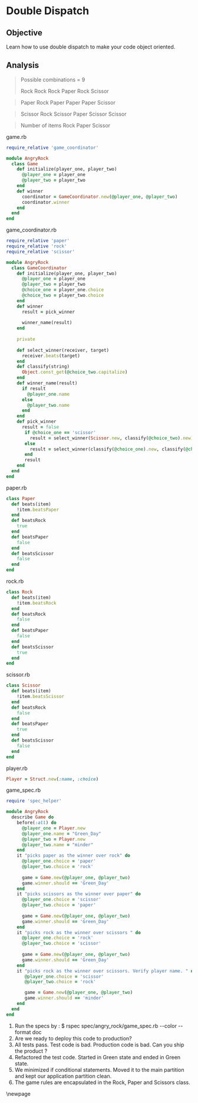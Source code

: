 # Double Dispatch #

## Objective ##

Learn how to use double dispatch to make your code object oriented.

## Analysis ##

> Possible combinations = 9
>
> Rock  Rock
> Rock  Paper
> Rock  Scissor

> Paper Rock
> Paper Paper
> Paper Scissor

> Scissor Rock
> Scissor Paper
> Scissor Scissor

> Number of items
> Rock 
> Paper
> Scissor

game.rb

```ruby
require_relative 'game_coordinator'

module AngryRock
  class Game
    def initialize(player_one, player_two)
      @player_one = player_one
      @player_two = player_two
    end
    def winner
      coordinator = GameCoordinator.new(@player_one, @player_two)
      coordinator.winner
    end
  end
end
```

game_coordinator.rb

```ruby
require_relative 'paper'
require_relative 'rock'
require_relative 'scissor'

module AngryRock  
  class GameCoordinator
    def initialize(player_one, player_two)
      @player_one = player_one
      @player_two = player_two
      @choice_one = player_one.choice
      @choice_two = player_two.choice
    end
    def winner      
      result = pick_winner
      
      winner_name(result)
    end
    
    private 
    
    def select_winner(receiver, target)
      receiver.beats(target)
    end
    def classify(string)
      Object.const_get(@choice_two.capitalize)
    end    
    def winner_name(result)
      if result
        @player_one.name
      else
        @player_two.name
      end
    end
    def pick_winner
      result = false
       if @choice_one == 'scissor'
         result = select_winner(Scissor.new, classify(@choice_two).new)
       else
         result = select_winner(classify(@choice_one).new, classify(@choice_two).new)
       end
       result
    end
  end
end
```

paper.rb

```ruby
class Paper
  def beats(item)
    !item.beatsPaper
  end
  def beatsRock
    true
  end
  def beatsPaper
    false
  end
  def beatsScissor
    false
  end
end
```

rock.rb

```ruby
class Rock
  def beats(item)
    !item.beatsRock
  end
  def beatsRock
    false
  end  
  def beatsPaper
    false
  end
  def beatsScissor
    true
  end
end
```

scissor.rb

```ruby
class Scissor
  def beats(item)
    !item.beatsScissor
  end
  def beatsRock
    false
  end  
  def beatsPaper
    true
  end
  def beatsScissor
    false
  end
end
```

player.rb

```ruby
Player = Struct.new(:name, :choice)    
```

game_spec.rb

```ruby
require 'spec_helper'

module AngryRock
  describe Game do
    before(:all) do
      @player_one = Player.new
      @player_one.name = "Green_Day"
      @player_two = Player.new  
      @player_two.name = "minder"
    end        
    it "picks paper as the winner over rock" do
      @player_one.choice = 'paper'
      @player_two.choice = 'rock'
      
      game = Game.new(@player_one, @player_two)
      game.winner.should == 'Green_Day'   
    end
    it "picks scissors as the winner over paper" do
      @player_one.choice = 'scissor'
      @player_two.choice = 'paper'
      
      game = Game.new(@player_one, @player_two)
      game.winner.should == 'Green_Day'
    end
    it "picks rock as the winner over scissors " do
      @player_one.choice = 'rock'
      @player_two.choice = 'scissor'
      
      game = Game.new(@player_one, @player_two)
      game.winner.should == 'Green_Day'
    end
    it "picks rock as the winner over scissors. Verify player name. " do
       @player_one.choice = 'scissor'
       @player_two.choice = 'rock'

       game = Game.new(@player_one, @player_two)
       game.winner.should == 'minder'
    end
  end
end
```

1. Run the specs by : $ rspec spec/angry_rock/game_spec.rb --color --format doc
2. Are we ready to deploy this code to production?
3. All tests pass. Test code is bad. Production code is bad. Can you ship the product ?
4. Refactored the test code. Started in Green state and ended in Green state.
5. We minimized if conditional statements. Moved it to the main partition and kept our application partition clean.
6. The game rules are encapsulated in the Rock, Paper and Scissors class.

\newpage

